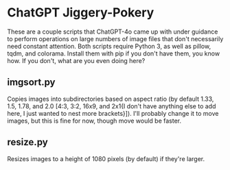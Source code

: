 # ChatGPT Jiggery-Pokery
These are a couple scripts that ChatGPT-4o came up with under guidance to perform operations on large numbers of image files that don't necessarily need constant attention.  Both scripts require Python 3, as well as pillow, tqdm, and colorama.  Install them with pip if you don't have them, you know how.  If you don't, what are you even doing here?
## imgsort.py
Copies images into subdirectories based on aspect ratio (by default 1.33, 1.5, 1.78, and 2.0 [4:3, 3:2, 16x9, and 2x1{I don't have anything else to add here, I just wanted to nest more brackets}]).  I'll probably change it to move images, but this is fine for now, though move would be faster.
## resize.py
Resizes images to a height of 1080 pixels (by default) if they're larger.

